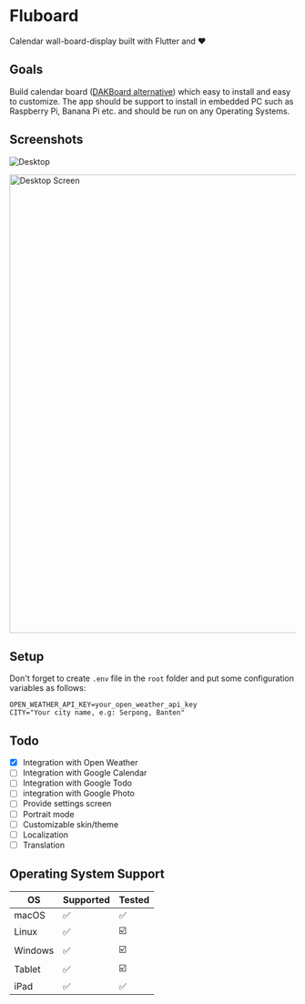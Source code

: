 # Fluboard

Calendar wall-board-display built with Flutter and ❤️

## Goals
Build calendar board ([DAKBoard alternative](https://dakboard.com/)) which easy to install and easy to customize. The app should be support to install in embedded PC such as Raspberry Pi, Banana Pi etc. and should be run on any Operating Systems.

## Screenshots

![Desktop](https://user-images.githubusercontent.com/343957/183285085-c9bc1080-affd-458d-902e-28d7fd393cff.png)

<img width="806" alt="Desktop Screen" src="https://user-images.githubusercontent.com/343957/182877109-97d8d6a4-814e-40d2-b1b4-640249dce2e8.png">

## Setup
Don't forget to create `````.env````` file in the ```root``` folder and put some configuration variables as follows:
```dotenv
OPEN_WEATHER_API_KEY=your_open_weather_api_key
CITY="Your city name, e.g: Serpong, Banten"
```

## Todo
- [x] Integration with Open Weather
- [ ] Integration with Google Calendar
- [ ] Integration with Google Todo
- [ ] integration with Google Photo
- [ ] Provide settings screen
- [ ] Portrait mode
- [ ] Customizable skin/theme
- [ ] Localization
- [ ] Translation

## Operating System Support
|   OS   | Supported | Tested |
|--------|-----------|--------|
| macOS  |     ✅    |  ✅    |
| Linux  |     ✅    |  ☑️   |
| Windows  |     ✅    |  ☑️   |
| Tablet  |     ✅    |  ☑️   |
| iPad  |     ✅    |  ✅   |
